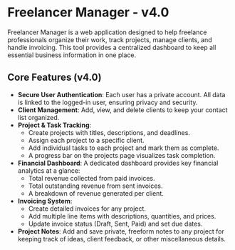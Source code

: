 # Freelancer Manager - v4.0

Freelancer Manager is a web application designed to help freelance professionals organize their work, track projects, manage clients, and handle invoicing. This tool provides a centralized dashboard to keep all essential business information in one place.

## Core Features (v4.0)

- **Secure User Authentication**: Each user has a private account. All data is linked to the logged-in user, ensuring privacy and security.
- **Client Management**: Add, view, and delete clients to keep your contact list organized.
- **Project & Task Tracking**:
  - Create projects with titles, descriptions, and deadlines.
  - Assign each project to a specific client.
  - Add individual tasks to each project and mark them as complete.
  - A progress bar on the projects page visualizes task completion.
- **Financial Dashboard**: A dedicated dashboard provides key financial analytics at a glance:
  - Total revenue collected from paid invoices.
  - Total outstanding revenue from sent invoices.
  - A breakdown of revenue generated per client.
- **Invoicing System**:
  - Create detailed invoices for any project.
  - Add multiple line items with descriptions, quantities, and prices.
  - Update invoice status (Draft, Sent, Paid) and set due dates.
- **Project Notes**: Add and save private, freeform notes to any project for keeping track of ideas, client feedback, or other miscellaneous details.
